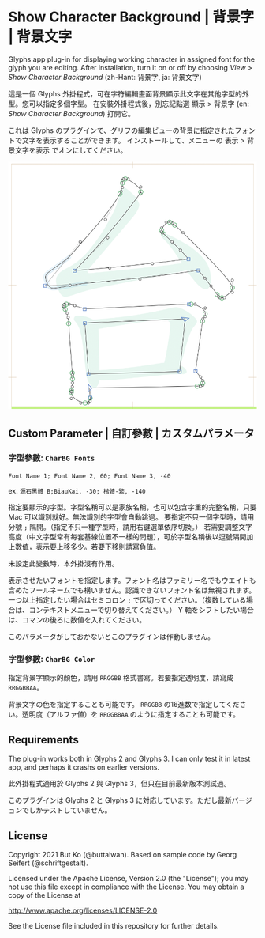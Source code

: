 # Show Character Background | 背景字 | 背景文字

Glyphs.app plug-in for displaying working character in assigned font for the glyph you are editing.
After installation, turn it on or off by choosing *View > Show Character Background* (zh-Hant: 背景字, ja: 背景文字)

這是一個 Glyphs 外掛程式，可在字符編輯畫面背景顯示此文字在其他字型的外型。您可以指定多個字型。
在安裝外掛程式後，別忘記點選 顯示 > 背景字 (en: *Show Character Background*) 打開它。

これは Glyphs のプラグインで、グリフの編集ビューの背景に指定されたフォントで文字を表示することができます。
インストールして、メニューの 表示 > 背景文字を表示 でオンにしてください。

![ShowCharacterBackground](ShowCharacterBackground.png)



## Custom Parameter | 自訂參數 | カスタムパラメータ

### 字型參數: `CharBG Fonts`

`Font Name 1; Font Name 2, 60; Font Name 3, -40`

ex.
`源石黑體 B;BiauKai, -30; 楷體-繁, -140`


指定要顯示的字型。字型名稱可以是家族名稱，也可以包含字重的完整名稱，只要 Mac 可以識別就好。無法識別的字型會自動跳過。
要指定不只一個字型時，請用分號 `;` 隔開。（指定不只一種字型時，請用右鍵選單依序切換。）
若需要調整文字高度（中文字型常有每套基線位置不一樣的問題），可於字型名稱後以逗號隔開加上數值，表示要上移多少。若要下移則請寫負值。

未設定此變數時，本外掛沒有作用。


表示させたいフォントを指定します。フォント名はファミリー名でもウエイトも含めたフールネームでも構いません。認識できないフォント名は無視されます。
一つ以上指定したい場合はセミコロン `;` で区切ってください。（複数している場合は、コンテキストメニューで切り替えてください。）
Y 軸をシフトしたい場合は、コマンの後ろに数値を入れてください。

このパラメータがしておかないとこのプラグインは作動しません。


### 字型參數: `CharBG Color`

指定背景字顯示的顏色，請用 `RRGGBB` 格式書寫。若要指定透明度，請寫成 `RRGGBBAA`。


背景文字の色を指定することも可能です。 `RRGGBB` の16進数で指定してください。透明度（アルファ値）を `RRGGBBAA` のように指定することも可能です。



## Requirements

The plug-in works both in Glyphs 2 and Glyphs 3. I can only test it in latest app, and perhaps it crashs on earlier versions.

此外掛程式適用於 Glyphs 2 與 Glyphs 3，但只在目前最新版本測試過。

このプラグインは Glyphs 2 と Glyphs 3 に対応しています。ただし最新バージョンでしかテストしていません。



## License

Copyright 2021 But Ko (@buttaiwan).
Based on sample code by Georg Seifert (@schriftgestalt).

Licensed under the Apache License, Version 2.0 (the "License");
you may not use this file except in compliance with the License.
You may obtain a copy of the License at

http://www.apache.org/licenses/LICENSE-2.0

See the License file included in this repository for further details.

